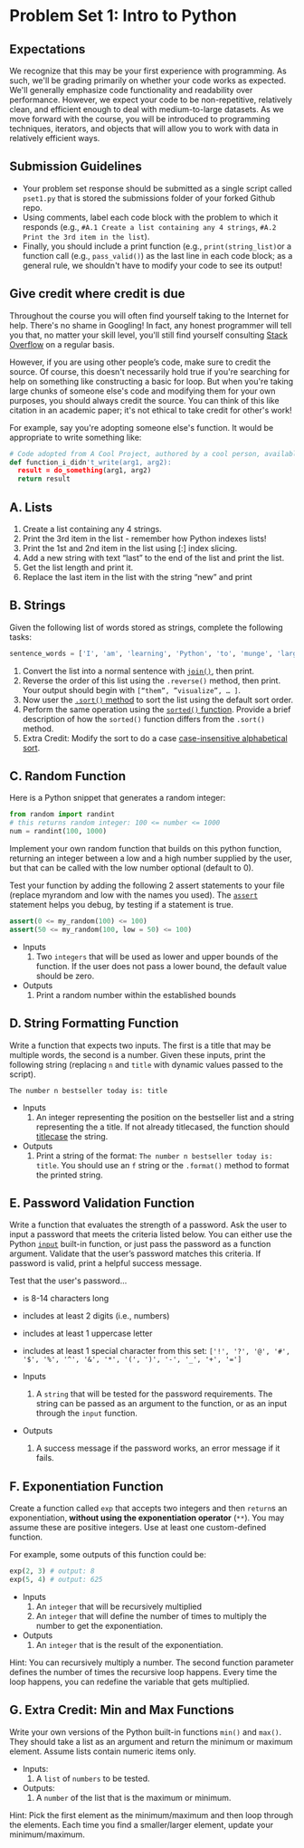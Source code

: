 
# Problem Set 1: Intro to Python

## Expectations

We recognize that this may be your first experience with programming. As such, we'll be grading primarily on whether your code works as expected. We'll generally emphasize code functionality and readability over performance. However, we expect your code to be non-repetitive, relatively clean, and efficient enough to deal with medium-to-large datasets. As we move forward with the course, you will be introduced to programming techniques, iterators, and objects that will allow you to work with data in relatively efficient ways.

## Submission Guidelines

+ Your problem set response should be submitted as a single script called `pset1.py` that is stored the submissions folder of your forked Github repo.
+ Using comments, label each code block with the problem to which it responds (e.g., `#A.1 Create a list containing any 4 strings`, `#A.2 Print the 3rd item in the list`).
+ Finally, you should include a print function (e.g., `print(string_list)`or a function call (e.g., `pass_valid()`) as the last line in each code block; as a general rule, we shouldn't have to modify your code to see its output!

## Give credit where credit is due

Throughout the course you will often find yourself taking to the Internet for help. There's no shame in Googling! In fact, any honest programmer will tell you that, no matter your skill level, you'll still find yourself consulting [Stack Overflow]( http://stackoverflow.com/) on a regular basis.

However, if you are using other people’s code, make sure to credit the source. Of course, this doesn't necessarily hold true if you're searching for help on something like constructing a basic for loop. But when you're taking large chunks of someone else's code and modifying them for your own purposes, you should always credit the source. You can think of this like citation in an academic paper; it's not ethical to take credit for other's work!

For example, say you're adopting someone else's function. It would be appropriate to write something like:

```python
# Code adopted from A Cool Project, authored by a cool person, available at https://github.com/coolprogrammer/a-cool-project
def function_i_didn't_write(arg1, arg2):
  result = do_something(arg1, arg2)
  return result
```

## A. Lists

1. Create a list containing any 4 strings.
2. Print the 3rd item in the list - remember how Python indexes lists!
3. Print the 1st and 2nd item in the list using [:] index slicing.
4. Add a new string with text “last” to the end of the list and print the list.
5. Get the list length and print it.
6. Replace the last item in the list with the string “new” and print

## B. Strings

Given the following list of words stored as strings, complete the following tasks:

```python
sentence_words = ['I', 'am', 'learning', 'Python', 'to', 'munge', 'large', 'datasets', 'and', 'visualize', 'them']
```
1. Convert the list into a normal sentence with [`join()`](https://docs.python.org/3/library/stdtypes.html#str.join), then print.
2. Reverse the order of this list using the `.reverse()` method, then print. Your output should begin with `[“them”, ”visualize”, … ]`.
3. Now user the [`.sort()` method](https://docs.python.org/3.3/howto/sorting.html) to sort the list using the default sort order.
4. Perform the same operation using the [`sorted()` function](https://docs.python.org/3.3/howto/sorting.html). Provide a brief description of how the `sorted()` function differs from the `.sort()` method.
5. Extra Credit: Modify the sort to do a case [case-insensitive alphabetical sort](http://matthiaseisen.com/pp/patterns/p0005/).

## C. Random Function

Here is a Python snippet that generates a random integer:

```python
from random import randint
# this returns random integer: 100 <= number <= 1000
num = randint(100, 1000)
```

Implement your own random function that builds on this python function, returning an integer between a low and a high number supplied by the user, but that can be called with the low number optional (default to 0).

Test your function by adding the following 2 assert statements to your file (replace myrandom and low with the names you used). The [`assert`](https://docs.python.org/3/reference/simple_stmts.html#assert) statement helps you debug, by testing if a statement is true.

```python
assert(0 <= my_random(100) <= 100)
assert(50 <= my_random(100, low = 50) <= 100)
```

+ Inputs
  1. Two `integers` that will be used as lower and upper bounds of the function. If the user does not pass a lower bound, the default value should be zero.
+ Outputs
  1. Print a random number within the established bounds


## D. String Formatting Function

Write a function that expects two inputs. The first is a title that may be multiple words, the second is a number. Given these inputs, print the following string (replacing `n` and `title` with dynamic values passed to the script).

`The number n bestseller today is: title`

+ Inputs
  1. An integer representing the position on the bestseller list and a string representing the a title. If not already titlecased, the function should [titlecase](https://docs.python.org/3.5/library/stdtypes.html?highlight=title#str.title) the string.
+ Outputs
  1. Print a string of the format: `The number n bestseller today is: title`. You should use an `f` string or the `.format()` method to format the printed string.


## E. Password Validation Function

Write a function that evaluates the strength of a password. Ask the user to input a password that meets the criteria listed below. You can either use the Python [`input`](https://docs.python.org/3/library/functions.html#input) built-in function, or just pass the password as a function argument. Validate that the user’s password matches this criteria. If password is valid, print a helpful success message.

Test that the user's password...

+ is 8-14 characters long
+ includes at least 2 digits (i.e., numbers)
+ includes at least 1 uppercase letter
+ includes at least 1 special character from this set: `['!', '?', '@', '#', '$', '%', '^', '&', '*', '(', ')', '-', '_', '+', '=']`

+ Inputs
  1. A `string` that will be tested for the password requirements. The string can be passed as an argument to the function, or as an input through the `input` function.
+ Outputs
  1. A success message if the password works, an error message if it fails.

## F. Exponentiation Function

Create a function called `exp` that accepts two integers and then `return`s an exponentiation, **without using the exponentiation operator** (`**`). You may assume these are positive integers. Use at least one custom-defined function.

For example, some outputs of this function could be:

```python
exp(2, 3) # output: 8
exp(5, 4) # output: 625
```

+ Inputs
  1. An `integer` that will be recursively multiplied
  2. An `integer` that will define the number of times to multiply the number to get the exponentiation.
+ Outputs
  1. An `integer` that is the result of the exponentiation.

Hint: You can recursively multiply a number. The second function parameter defines the number of times the recursive loop happens. Every time the loop happens, you can redefine the variable that gets multiplied.

## G. Extra Credit: Min and Max Functions

Write your own versions of the Python built-in functions `min()` and `max()`. They should take a list as an argument and return the minimum or maximum element. Assume lists contain numeric items only.

+ Inputs:
  1. A `list` of `numbers` to be tested.
+ Outputs:
  1. A `number` of the list that is the maximum or minimum.

Hint: Pick the first element as the minimum/maximum and then loop through the elements. Each time you find a smaller/larger element, update your minimum/maximum.
